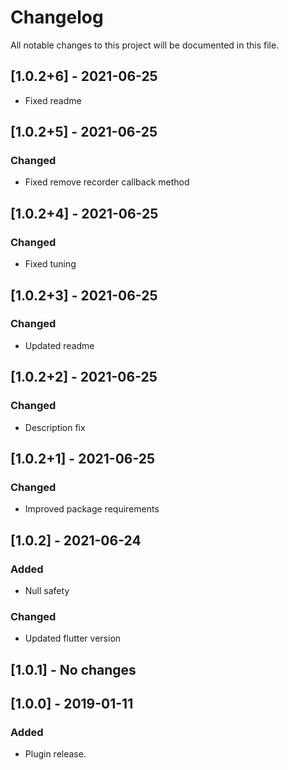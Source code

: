 # Changelog

All notable changes to this project will be documented in this file.

## [1.0.2+6] - 2021-06-25
- Fixed readme

## [1.0.2+5] - 2021-06-25

### Changed
- Fixed remove recorder callback method

## [1.0.2+4] - 2021-06-25

### Changed
- Fixed tuning

## [1.0.2+3] - 2021-06-25

### Changed
- Updated readme

## [1.0.2+2] - 2021-06-25

### Changed
- Description fix

## [1.0.2+1] - 2021-06-25

### Changed
- Improved package requirements

## [1.0.2] - 2021-06-24

### Added
- Null safety

### Changed
- Updated flutter version

## [1.0.1] - No changes

## [1.0.0] - 2019-01-11

### Added
- Plugin release.
